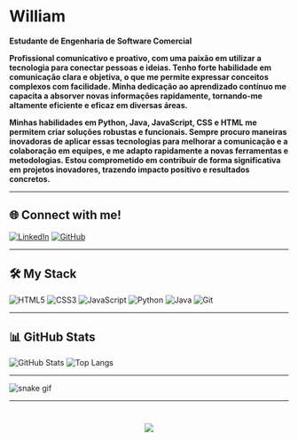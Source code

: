 # William

**Estudante de Engenharia de Software Comercial**

**Profissional comunicativo e proativo, com uma paixão em utilizar a tecnologia para conectar pessoas e ideias. Tenho forte habilidade em comunicação clara e objetiva, o que me permite expressar conceitos complexos com facilidade. Minha dedicação ao aprendizado contínuo me capacita a absorver novas informações rapidamente, tornando-me altamente eficiente e eficaz em diversas áreas.**

**Minhas habilidades em Python, Java, JavaScript, CSS e HTML me permitem criar soluções robustas e funcionais. Sempre procuro maneiras inovadoras de aplicar essas tecnologias para melhorar a comunicação e a colaboração em equipes, e me adapto rapidamente a novas ferramentas e metodologias. Estou comprometido em contribuir de forma significativa em projetos inovadores, trazendo impacto positivo e resultados concretos.**

---

## 🌐 Connect with me!

[![LinkedIn](https://img.shields.io/badge/LinkedIn-%230077B5.svg?style=for-the-badge&logo=linkedin&logoColor=white)](https://www.linkedin.com/in/william-almeida-688b7b103/)
[![GitHub](https://img.shields.io/badge/GitHub-%23121011.svg?style=for-the-badge&logo=github&logoColor=white)](https://github.com/willmartinsss)

---

## 🛠 My Stack

![HTML5](https://img.shields.io/badge/HTML5-%23E34F26.svg?style=for-the-badge&logo=html5&logoColor=white)
![CSS3](https://img.shields.io/badge/CSS3-%231572B6.svg?style=for-the-badge&logo=css3&logoColor=white)
![JavaScript](https://img.shields.io/badge/JavaScript-%23F7DF1E.svg?style=for-the-badge&logo=javascript&logoColor=black)
![Python](https://img.shields.io/badge/Python-%233776AB.svg?style=for-the-badge&logo=python&logoColor=white)
![Java](https://img.shields.io/badge/Java-%23ED8B00.svg?style=for-the-badge&logo=java&logoColor=white)
![Git](https://img.shields.io/badge/Git-%23F05033.svg?style=for-the-badge&logo=git&logoColor=white)

---

## 📊 GitHub Stats

![GitHub Stats](https://github-readme-stats.vercel.app/api?username=willmartinsss&show_icons=true&theme=dark)
![Top Langs](https://github-readme-stats.vercel.app/api/top-langs/?username=willmartinsss&layout=compact&theme=dark)

---

![snake gif](https://github.com/willmartinsss/willmartinsss/blob/main/assets/github-contribution-grid-snake-dark.svg)

---

<h1 align="center">
<img src="https://readme-typing-svg.herokuapp.com/?font=Righteous&size=35&center=true&vCenter=true&width=500&height=70&duration=4000&lines=obrigado+pela+visita!;" />
</h1>

